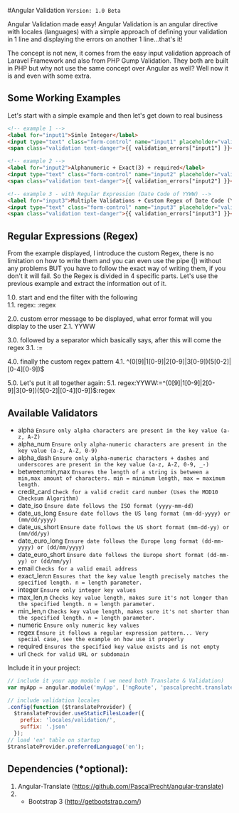 #Angular Validation
`Version: 1.0 Beta` 

Angular Validation made easy! Angular Validation is an angular directive with locales (languages) with a simple approach of defining your validation in 1 line and displaying the errors on another 1 line...that's it! 

The concept is not new, it comes from the easy input validation approach of Laravel Framework and also from PHP Gump Validation. They both are built in PHP but why not use the same concept over Angular as well? Well now it is and even with some extra.

##  Some Working Examples

Let's start with a simple example and then let's get down to real business

```html
<!-- example 1 -->
<label for="input1">Simle Integer</label>
<input type="text" class="form-control" name="input1" placeholder="validate integer" ng-model="form1.input1" ngx-validation="integer|required" />
<span class="validation text-danger">{{ validation_errors["input1"] }}</span>

<!-- example 2 -->
<label for="input2">Alphanumeric + Exact(3) + required</label>
<input type="text" class="form-control" name="input2" placeholder="validate alphanumeric(3)" ng-model="form1.input2" ngx-validation="alpha|exact_len:3|required" />
<span class="validation text-danger">{{ validation_errors["input2"] }}</span>

<!-- example 3 - with Regular Expression (Date Code of YYWW) -->
<label for="input3">Multiple Validations + Custom Regex of Date Code (YYWW)</label>
<input type="text" class="form-control" name="input3" placeholder="validate decimal" ng-model="form1.input3" ngx-validation="exact_len:4|regex:YYWW:=^(0[9]|1[0-9]|2[0-9]|3[0-9])(5[0-2]|[0-4][0-9])$:regex|required|integer" />
<span class="validation text-danger">{{ validation_errors["input3"] }}</span>
```

Regular Expressions (Regex)
--------------------
From the example displayed, I introduce the custom Regex, there is no limitation on how to write them and you can even use the pipe (|) without any problems BUT you have to follow the exact way of writing them, if you don't it will fail. So the Regex is divided in 4 specific parts. Let's use the previous example and extract the information out of it.

1.0. start and end the filter with the following   
1.1. regex: :regex

2.0. custom error message to be displayed, what error format will you display to the user
2.1. YYWW

3.0. followed by a separator which basically says, after this will come the regex
3.1. :=

4.0. finally the custom regex pattern
4.1. ^(0[9]|1[0-9]|2[0-9]|3[0-9])(5[0-2]|[0-4][0-9])$

5.0. Let's put it all together again:
5.1. regex:YYWW:=^(0[9]|1[0-9]|2[0-9]|3[0-9])(5[0-2]|[0-4][0-9])$:regex

Available Validators
--------------------
* alpha `Ensure only alpha characters are present in the key value (a-z, A-Z)`
* alpha_num `Ensure only alpha-numeric characters are present in the key value (a-z, A-Z, 0-9)`
* alpha_dash `Ensure only alpha-numeric characters + dashes and underscores are present in the key value (a-z, A-Z, 0-9, _-)`
* between:min,max `Ensures the length of a string is between a min,max amount of characters. min = minimum length, max = maximum length.`
* credit_card `Check for a valid credit card number (Uses the MOD10 Checksum Algorithm)`
* date_iso `Ensure date follows the ISO format (yyyy-mm-dd)`
* date_us_long `Ensure date follows the US long format (mm-dd-yyyy) or (mm/dd/yyyy)`
* date_us_short `Ensure date follows the US short format (mm-dd-yy) or (mm/dd/yy)`
* date_euro_long `Ensure date follows the Europe long format (dd-mm-yyyy) or (dd/mm/yyyy)`
* date_euro_short `Ensure date follows the Europe short format (dd-mm-yy) or (dd/mm/yy)`
* email `Checks for a valid email address`
* exact_len:n `Ensures that the key value length precisely matches the specified length. n = length parameter.`
* integer `Ensure only integer key values`
* max_len,n `Checks key value length, makes sure it's not longer than the specified length. n = length parameter.`
* min_len,n `Checks key value length, makes sure it's not shorter than the specified length. n = length parameter.`
* numeric `Ensure only numeric key values`
* regex `Ensure it follows a regular expression pattern... Very special case, see the example on how use it properly`
* required `Ensures the specified key value exists and is not empty`
* url `Check for valid URL or subdomain`

Include it in your project:
```javascript
// include it your app module ( we need both Translate & Validation)
var myApp = angular.module('myApp', ['ngRoute', 'pascalprecht.translate', 'ghiscoding.validation']);

// include validation locales
.config(function ($translateProvider) {
  $translateProvider.useStaticFilesLoader({
    prefix: 'locales/validation/',
    suffix: '.json'
  });
// load 'en' table on startup
$translateProvider.preferredLanguage('en');
```

Dependencies (*optional):
------------------

1. Angular-Translate (https://github.com/PascalPrecht/angular-translate)
2. * Bootstrap 3 (http://getbootstrap.com/)